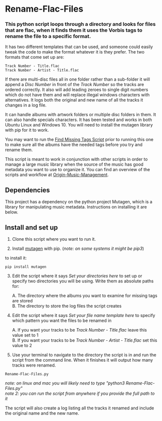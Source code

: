 # Rename-Flac-Files
### This python script loops through a directory and looks for files that are flac, when it finds them it uses the Vorbis tags to rename the file to a specific format.

It has two different templates that can be used, and someone could easily tweak the code to make the format whatever it is they prefer. The two formats that come set up are:

```
Track Number - Title.flac
Track Number - Artist - Title.flac
```
If there are multi-disc files all in one folder rather than a sub-folder it will append a _Disc Number_ in front of the _Track Number_ so the tracks are ordered correctly. It also will add leading zeroes to single digit numbers which do not have them and will replace illegal windows characters with alternatives. It logs both the original and new name of all the tracks it changes in a log file. 

It can handle albums with artwork folders or multiple disc folders in them. It can also handle specials characters. It has been tested and works in both Ubuntu Linux and Windows 10. You will need to install the mutagen library with pip for it to work.

You may want to run the [Find Missing Tags Script](https://github.com/spinfast319/Find-Missing-Tags) prior to running this one to make sure all the albums have the needed tags before you try and rename them.

This script is meant to work in conjunction with other scripts in order to manage a large music library when the source of the music has good metadata you want to use to organize it.  You can find an overview of the scripts and workflow at [Origin-Music-Management](https://github.com/spinfast319/Origin-Music-Management). 

## Dependencies

This project has a dependency on the python project Mutagen, which is a library for manipulating music metadata. Instructions on installing it are below.

## Install and set up
1) Clone this script where you want to run it.

2) Install [mutagen](https://pypi.org/project/mutagen/) with pip. (_note: on some systems it might be pip3_) 

to install it:

```
pip install mutagen
```

3) Edit the script where it says _Set your directories here_ to set up or specify two directories you will be using. Write them as absolute paths for:

    A. The directory where the albums you want to examine for missing tags are stored  
    B. The directory to store the log files the script creates  

4) Edit the script where it says _Set your file name template here_ to specify which pattern you want the files to be renamed in 

    A. If you want your tracks to be _Track Number - Title.flac_ leave this value set to 1  
    B. If you want your tracks to be _Track Number - Artist - Title.flac_ set this value to 2

5) Use your terminal to navigate to the directory the script is in and run the script from the command line.  When it finishes it will output how many tracks were renamed.

```
Rename-Flac-Files.py
```

_note: on linux and mac you will likely need to type "python3 Rename-Flac-Files.py"_  
_note 2: you can run the script from anywhere if you provide the full path to it_

The script will also create a log listing all the tracks it renamed and include the original name and the new name.  
